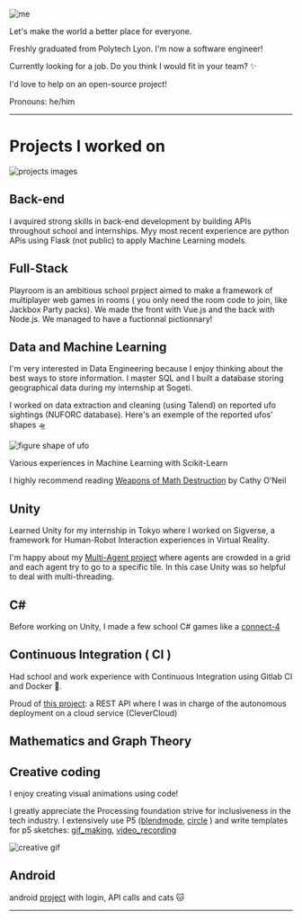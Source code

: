 ![me](https://i.imgur.com/8HsfCAT.png)

Let's make the world a better place for everyone.

Freshly graduated from Polytech Lyon. I'm now a software engineer!

Currently looking for a job. Do you think I would fit in your team? ✨

I'd love to help on an open-source project!

Pronouns: he/him

------------------
# Projects I worked on
![projects images](https://i.imgur.com/I5HGYZP.jpg)

## Back-end

I avquired  strong skills in back-end development by building APIs throughout school and internships.
Myy most recent experience are python APis using Flask (not public) to apply Machine Learning models.

## Full-Stack
Playroom is an ambitious school prpject aimed to make a framework of multiplayer web games in rooms ( you only need the room code to join, like Jackbox Party packs).
We made the front with Vue.js and the back with Node.js. 
We managed to have a fuctionnal pictionnary!


## Data and Machine Learning
I'm very interested in Data Engineering because I enjoy thinking about the best ways to store information. 
I master SQL and I built a database storing geographical data during my internship at Sogeti.

I worked on data extraction and cleaning (using Talend) on reported ufo sightings  (NUFORC database).
Here's an exemple of the reported ufos' shapes 🛸

![figure shape of ufo](https://lh5.googleusercontent.com/ocDICWyszzFXEVc2M1meaIQElZR9o3tlNUAR4SM0wsZoDsTjSMSsF0oL7oWdN0ksrRx4SC0E-7ij-DCovGiLLdnEokxQS8y-6ZwNqTP9lsiIopA5e2wtkmEzR3f32AHTdcnF0hf4)

Various experiences in Machine Learning with Scikit-Learn

I highly recommend reading [Weapons of Math Destruction](https://weaponsofmathdestructionbook.com/) by Cathy O'Neil

## Unity
Learned Unity for my internship in Tokyo where I worked on Sigverse, a framework for Human-Robot Interaction experiences in Virtual Reality.

I'm happy about my [Multi-Agent project](https://github.com/AntoineGanne/-5A-INFO-SMA-project) where agents are crowded in a grid and each agent try to go to a specific tile. In this case Unity was so helpful to deal with multi-threading.

 
## C#

Before working on Unity, I made a few school C# games like a [connect-4](https://github.com/AntoineGanne/Le_Puissance4_Par_Antoine_et_Lea)

## Continuous Integration ( CI )
Had school and work experience with Continuous Integration using Gitlab CI and Docker 🐳. 

Proud of [this project](https://gitlab.com/Ton_Ami/api_cloud_5a_info): a REST API where I was in charge of the autonomous deployment on a cloud service (CleverCloud) 

## Mathematics and Graph Theory 

## Creative coding
I enjoy creating visual animations using code! 

I greatly appreciate the Processing foundation strive for inclusiveness in the tech industry. 
I extensively use P5 ([blendmode](https://github.com/AntoineGanne/Having-fun-with-p5js-s-blendMode-), [circle](https://github.com/AntoineGanne/circle_and_lines) ) and write templates for p5 sketches: [gif_making](https://github.com/AntoineGanne/Empty_Gif_Making_Sketch_for_p5.js), [video_recording](https://github.com/AntoineGanne/Template_p5_video_recording)

![creative gif](https://media2.giphy.com/media/0XHznQSB9ANKjiaAIK/giphy.gif)


## Android

android [project](https://github.com/polytechlyon-5a-2019-android/polytechlyon-5a-2019-android-projet-AntoineGanne)
with login, API calls and cats 🐱


-------------------

<!--
**AntoineGanne/AntoineGanne** is a ✨ _special_ ✨ repository because its `README.md` (this file) appears on your GitHub profile.

Here are some ideas to get you started:

- 🔭 I’m currently working on ...
- 🌱 I’m currently learning ...
- 👯 I’m looking to collaborate on ...
- 🤔 I’m looking for help with ...
- 💬 Ask me about ...
- 📫 How to reach me: ...
- 😄 Pronouns: ...
- ⚡ Fun fact: ...
-->

